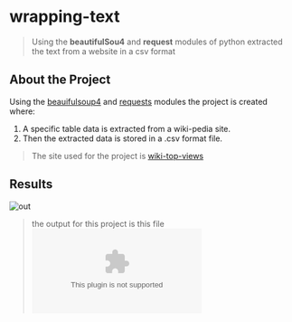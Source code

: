 # wrapping-text
>Using the **beautifulSou4** and **request** modules of python extracted the text from a website in a csv format 

## About the Project

Using the [beauifulsoup4](https://www.crummy.com/software/BeautifulSoup/bs4/doc/) and [requests](https://www.npmjs.com/package/request) modules the project is created where:
 1. A specific table data is extracted from a wiki-pedia site.
 2. Then the extracted data is stored in a .csv format file. 

> The site used for the project is [wiki-top-views](https://en.wikipedia.org/wiki/List_of_most-viewed_YouTube_videos)

## Results 
 ![out](https://cdn.discordapp.com/attachments/791693053488005120/935832930868158485/a.png)

 > the output for this project is this file ![out.csv](https://github.com/Akhil-Sharma30/wrapping-text/blob/master/out.csv)
 
